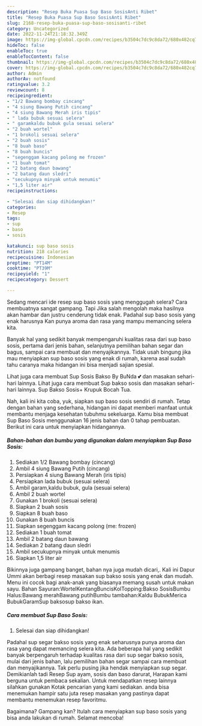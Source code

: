 ```yaml
---
description: "Resep Buka Puasa Sup Baso SosisAnti Ribet"
title: "Resep Buka Puasa Sup Baso SosisAnti Ribet"
slug: 2168-resep-buka-puasa-sup-baso-sosisanti-ribet
category: Uncategorized
date: 2022-11-24T21:18:32.349Z
image: https://img-global.cpcdn.com/recipes/b3504c7dc9c8da72/680x482cq70/sup-baso-sosis-foto-resep-utama.jpg
hideToc: false
enableToc: true
enableTocContent: false
thumbnail: https://img-global.cpcdn.com/recipes/b3504c7dc9c8da72/680x482cq70/sup-baso-sosis-foto-resep-utama.jpg
cover: https://img-global.cpcdn.com/recipes/b3504c7dc9c8da72/680x482cq70/sup-baso-sosis-foto-resep-utama.jpg
author: Admin
authorAv: notfound
ratingvalue: 3.2
reviewcount: 8
recipeingredient:
- "1/2 Bawang bombay cincang"
- "4 siung Bawang Putih cincang"
- "4 siung Bawang Merah iris tipis"
- " lada bubuk sesuai selera"
- " garamkaldu bubuk gula sesuai selera"
- "2 buah wortel"
- "1 brokoli sesuai selera"
- "2 buah sosis"
- "8 buah baso"
- "8 buah buncis"
- "segenggam kacang polong me frozen"
- "1 buah tomat"
- "2 batang daun bawang"
- "2 batang daun sledri"
- "secukupnya minyak untuk menumis"
- "1,5 liter air"
recipeinstructions:

- "Selesai dan siap dihidangkan!"
categories:
- Resep
tags:
- sup
- baso
- sosis

katakunci: sup baso sosis 
nutrition: 218 calories
recipecuisine: Indonesian
preptime: "PT14M"
cooktime: "PT39M"
recipeyield: "1"
recipecategory: Dessert

---
```



Sedang mencari ide resep sup baso sosis yang menggugah selera? Cara membuatnya sangat gampang. Tapi Jika salah mengolah maka hasilnya akan hambar dan justru cenderung tidak enak. Padahal sup baso sosis yang enak harusnya Kan punya aroma dan rasa yang mampu memancing selera kita.


Banyak hal yang sedikit banyak mempengaruhi kualitas rasa dari sup baso sosis, pertama dari jenis bahan, selanjutnya pemilihan bahan segar dan bagus, sampai cara membuat dan menyajikannya. Tidak usah bingung jika mau menyiapkan sup baso sosis yang enak di rumah, karena asal sudah tahu caranya maka hidangan ini bisa menjadi sajian spesial.

Lihat juga cara membuat Sup Sosis Bakso By BuNda 💕 dan masakan sehari-hari lainnya. Lihat juga cara membuat Sup bakso sosis dan masakan sehari-hari lainnya. Sup Bakso Sosis+ Krupuk Bocah Tua.


Nah, kali ini kita coba, yuk, siapkan sup baso sosis sendiri di rumah. Tetap dengan bahan yang sederhana, hidangan ini dapat memberi manfaat untuk membantu menjaga kesehatan tubuhmu sekeluarga. Kamu bisa membuat Sup Baso Sosis menggunakan 16 jenis bahan dan 0 tahap pembuatan. Berikut ini cara untuk menyiapkan hidangannya.

<!--inarticleads1-->

##### Bahan-bahan dan bumbu yang digunakan dalam menyiapkan Sup Baso Sosis:

1. Sediakan 1/2 Bawang bombay (cincang)
1. Ambil 4 siung Bawang Putih (cincang)
1. Persiapkan 4 siung Bawang Merah (iris tipis)
1. Persiapkan  lada bubuk (sesuai selera)
1. Ambil  garam,kaldu bubuk, gula (sesuai selera)
1. Ambil 2 buah wortel
1. Gunakan 1 brokoli (sesuai selera)
1. Siapkan 2 buah sosis
1. Siapkan 8 buah baso
1. Gunakan 8 buah buncis
1. Siapkan segenggam kacang polong (me: frozen)
1. Sediakan 1 buah tomat
1. Ambil 2 batang daun bawang
1. Sediakan 2 batang daun sledri
1. Ambil secukupnya minyak untuk menumis
1. Siapkan 1,5 liter air


Bikinnya juga gampang banget, bahan nya juga mudah dicari,. Kali ini Dapur Ummi akan berbagi resep masakan sup bakso sosis yang enak dan mudah. Menu ini cocok bagi anak-anak yang biasanya memang susah untuk makan sayu. Bahan Sayuran:WortelKentangBuncisKolTopping:Bakso SosisBumbu Halus:Bawang merahBawang putihBumbu tambahan:Kaldu BubukMerica BubukGaramSup baksosup bakso ikan. 

<!--inarticleads2-->

##### Cara membuat Sup Baso Sosis:


1. Selesai dan siap dihidangkan!

Padahal sup segar bakso sosis yang enak seharusnya punya aroma dan rasa yang dapat memancing selera kita. Ada beberapa hal yang sedikit banyak berpengaruh terhadap kualitas rasa dari sup segar bakso sosis, mulai dari jenis bahan, lalu pemilihan bahan segar sampai cara membuat dan menyajikannya. Tak perlu pusing jika hendak menyiapkan sup segar. Demikianlah tadi Resep Sup ayam, sosis dan baso darurat, Harapan kami berguna untuk pembaca sekalian. Untuk mendapatkan resep lainnya silahkan gunakan Kotak pencarian yang kami sediakan. anda bisa menemukan hampir satu juta resep masakan yang pastinya dapat membantu menemukan resep favoritmu. 

Bagaimana? Gampang kan? Itulah cara menyiapkan sup baso sosis yang bisa anda lakukan di rumah. Selamat mencoba!
